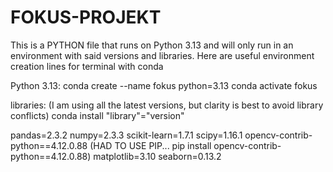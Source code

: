 # FOKUS-PROJEKT

This is a PYTHON file that runs on Python 3.13 and will only run in an environment with said versions and libraries. 
Here are useful environment creation lines for terminal with conda

Python 3.13:
conda create --name fokus python=3.13
conda activate fokus

libraries: (I am using all the latest versions, but clarity is best to avoid library conflicts)
conda install "library"="version"

pandas=2.3.2
numpy=2.3.3
scikit-learn=1.7.1
scipy=1.16.1
opencv-contrib-python==4.12.0.88 (HAD TO USE PIP... pip install opencv-contrib-python==4.12.0.88)
matplotlib=3.10
seaborn=0.13.2


